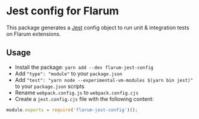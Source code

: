 # Jest config for Flarum

This package generates a [Jest](https://jestjs.io/) config object to run unit & integration tests on Flarum extensions.

## Usage

* Install the package: `yarn add --dev flarum-jest-config`
* Add `"type": "module"` to your `package.json`
* Add `"test": "yarn node --experimental-vm-modules $(yarn bin jest)"` to your `package.json` scripts
* Rename `webpack.config.js` to `webpack.config.cjs`
* Create a `jest.config.cjs` file with the following content:
```js
module.exports = require('flarum-jest-config')();
```
